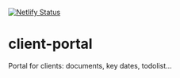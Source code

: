 [![Netlify Status](https://api.netlify.com/api/v1/badges/1e5f8d13-aa6a-461f-b17c-427a47cd3ed5/deploy-status)](https://app.netlify.com/sites/ipamac/deploys)

# client-portal
Portal for clients: documents, key dates, todolist...
